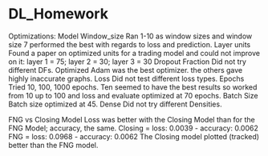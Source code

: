 # DL_Homework
Optimizations:
Model
Window_size
    Ran 1-10 as window sizes and window size 7 performed the best with regards to loss and prediction.
Layer units
    Found a paper on optimized units for a trading model and could not improve on it:
        layer 1 = 75; layer 2 = 30; layer 3 = 30
Dropout Fraction
    Did not try different DFs.
Optimized
    Adam was the best optimizer.  the others gave highly inaccurate graphs.
Loss
    Did not test different loss types.
Epochs
    Tried 10, 100, 1000 epochs.  Ten seemed to have the best results so worked from 10 up to 100 and loss and evaluate optimized at 70 epochs.
Batch Size
    Batch size optimized at 45.
Dense
    Did not try different Densities.
    
FNG vs Closing Model
    Loss was better with the Closing Model than for the FNG Model; accuracy, the same.
        Closing = loss: 0.0039 - accuracy: 0.0062
        FNG = loss: 0.0968 - accuracy: 0.0062
    The Closing model plotted (tracked) better than the FNG model.
    
        